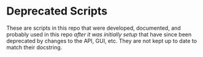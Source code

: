 Deprecated Scripts
===
These are scripts in this repo that were developed, documented, and probably used in this repo *after it was initially setup* that have since been deprecated by changes to the API, GUI, etc. They are not kept up to date to match their docstring.
